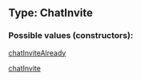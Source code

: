 ## Type: ChatInvite  

### Possible values (constructors):

[chatInviteAlready](../constructors/chatInviteAlready.md)  

[chatInvite](../constructors/chatInvite.md)  

